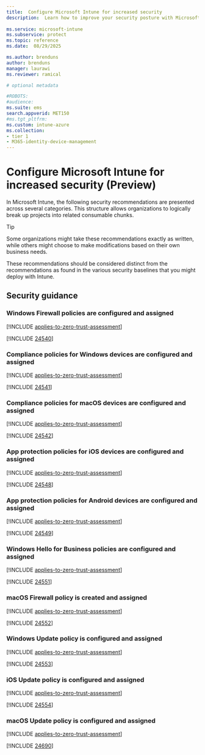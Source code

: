 ```yaml
---
title:  Configure Microsoft Intune for increased security
description:  Learn how to improve your security posture with Microsoft Intune.
 
ms.service: microsoft-intune
ms.subservice: protect
ms.topic: reference
ms.date:  08/29/2025

ms.author: brenduns
author: brenduns
manager: laurawi
ms.reviewer: ramical

# optional metadata

#ROBOTS:
#audience:
ms.suite: ems
search.appverid: MET150
#ms.tgt_pltfrm:
ms.custom: intune-azure
ms.collection:
- tier 1
- M365-identity-device-management
--- 
```

 
# Configure Microsoft Intune for increased security (Preview)

In Microsoft Intune, the following security recommendations are presented across several categories. This structure allows organizations to logically break up projects into related consumable chunks.

> [!TIP]
> Some organizations might take these recommendations exactly as written, while others might choose to make modifications based on their own business needs.
>
> These recommendations should be considered distinct from the recommendations as found in the various security baselines that you might deploy with Intune.


<!-- Subsequent articles to use a similar name structure with actual names to TBD.  Initial proposed ToC structure:

Set up Microsoft Intune
 > URLs and IPI address endpoints
 > Set up Intune subscription
 > Manage roles and permissions
 > Configure security recommendations using Zero Trust  
   > Configure security recommendations using Zero Trust [../protect/zero-trust-configure-security.md]
   > Sub 1  [../protect/zero-trust-group1.md]
   > Sub 2  [../protect/zero-trust-group2.md]
   
-->

## Security guidance

### Windows Firewall policies are configured and assigned<!-- 24540 -->
[!INCLUDE [applies-to-zero-trust-assessment](./includes/secure-recommendations/applies-to-zero-trust-assessment.md)]

[!INCLUDE [24540](./includes/secure-recommendations/24540.md)]

### Compliance policies for Windows devices are configured and assigned<!-- 24541 -->
[!INCLUDE [applies-to-zero-trust-assessment](./includes/secure-recommendations/applies-to-zero-trust-assessment.md)]

[!INCLUDE [24541](./includes/secure-recommendations/24541.md)]

### Compliance policies for macOS devices are configured and assigned<!-- 24542 -->
[!INCLUDE [applies-to-zero-trust-assessment](./includes/secure-recommendations/applies-to-zero-trust-assessment.md)]

[!INCLUDE [24542](./includes/secure-recommendations/24542.md)]

### App protection policies for iOS devices are configured and assigned<!-- 24548 -->
[!INCLUDE [applies-to-zero-trust-assessment](./includes/secure-recommendations/applies-to-zero-trust-assessment.md)]

[!INCLUDE [24548](./includes/secure-recommendations/24548.md)]

### App protection policies for Android devices are configured and assigned<!-- 24549 -->
[!INCLUDE [applies-to-zero-trust-assessment](./includes/secure-recommendations/applies-to-zero-trust-assessment.md)]

[!INCLUDE [24549](./includes/secure-recommendations/24549.md)]


### Windows Hello for Business policies are  configured and assigned <!-- 24551 -->
[!INCLUDE [applies-to-zero-trust-assessment](./includes/secure-recommendations/applies-to-zero-trust-assessment.md)]

[!INCLUDE [24551](./includes/secure-recommendations/24551.md)]

### macOS Firewall policy is created and assigned<!-- 24552 -->
[!INCLUDE [applies-to-zero-trust-assessment](./includes/secure-recommendations/applies-to-zero-trust-assessment.md)]

[!INCLUDE [24552](./includes/secure-recommendations/24552.md)]

### Windows Update policy is configured and assigned<!-- 24553 -->
[!INCLUDE [applies-to-zero-trust-assessment](./includes/secure-recommendations/applies-to-zero-trust-assessment.md)]

[!INCLUDE [24553](./includes/secure-recommendations/24553.md)]

### iOS Update policy is configured and assigned<!-- 24554 -->
[!INCLUDE [applies-to-zero-trust-assessment](./includes/secure-recommendations/applies-to-zero-trust-assessment.md)]

[!INCLUDE [24554](./includes/secure-recommendations/24554.md)]

### macOS Update policy is configured and assigned<!-- 24690 -->
[!INCLUDE [applies-to-zero-trust-assessment](./includes/secure-recommendations/applies-to-zero-trust-assessment.md)]

[!INCLUDE [24690](./includes/secure-recommendations/24690.md)]









